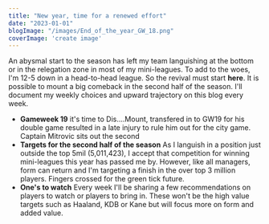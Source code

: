 ```yaml
---
title: "New year, time for a renewed effort"
date: "2023-01-01"
blogImage: "/images/End_of_the_year_GW_18.png"
coverImage: 'create image'
---
```


An abysmal start to the season has left my team languishing at the bottom or in the relegation zone in most of my mini-leagues. To add to the woes, I'm 12-5 down in a head-to-head league.
So the revival must start **here**. It is possible to mount a big comeback in the second half of the season. I'll document my weekly choices and upward trajectory on this blog every week.

- **Gameweek 19** it's time to Dis....Mount, transfered in to GW19 for his double game resulted in a late injury to rule him out for the city game. Captain Mitrovic sits out the second
- **Targets for the second half of the season** As I languish in a position just outside the top 5mil (5,011,423), I accept that competition for winning mini-leagues this year has passed me by. However, like all managers, form can return and I'm targeting a finish in the over top 3 million players. Fingers crossed for the green tick future.
- **One's to watch** Every week I'll be sharing a few recommendations on players to watch or players to bring in. These won't be the high value targets such as Haaland, KDB or Kane but will focus more on form and added value.
